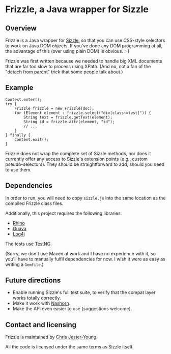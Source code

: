 Frizzle, a Java wrapper for Sizzle
==================================

Overview
--------

Frizzle is a Java wrapper for [Sizzle][sizzle], so that you can use
CSS-style selectors to work on Java DOM objects. If you've done any DOM
programming at all, the advantage of this (over using plain DOM) is
obvious. :-)

Frizzle was first written because we needed to handle big XML documents
that are far too slow to process using XPath. (And no, not a fan of the
["detach from parent"][slow-xpath] trick that some people talk about.)

Example
-------

    Context.enter();
    try {
        Frizzle frizzle = new Frizzle(doc);
        for (Element element : frizzle.select("div[class~=test]")) {
            String text = frizzle.getText(element);
            String id = frizzle.attr(element, "id");
            // ...
        }
    } finally {
        Context.exit();
    }

Frizzle does not wrap the complete set of Sizzle methods, nor does it
currently offer any access to Sizzle's extension points (e.g., custom
pseudo-selectors). They should be straightforward to add, should you
need to use them.

Dependencies
------------

In order to run, you will need to copy `sizzle.js` into the same
location as the compiled Frizzle class files.

Additionally, this project requires the following libraries:

* [Rhino][rhino]
* [Guava][guava]
* [Log4j][log4j]

The tests use [TestNG][testng].

(Sorry, we don't use Maven at work and I have no experience with it,
so you'll have to manually fulfil dependencies for now. I wish it were
as easy as writing a `Gemfile`.)

Future directions
-----------------

+ Enable running Sizzle's full test suite, to verify that the compat
  layer works totally correctly.
+ Make it work with [Nashorn][nashorn].
+ Make the API even easier to use (suggestions welcome).

Contact and licensing
---------------------

Frizzle is maintained by [Chris Jester-Young][cky].

All the code is licensed under the same terms as Sizzle itself.

[sizzle]: http://sizzlejs.com/
[slow-xpath]: http://blog.astradele.com/2006/02/24/slow-xpath-evaluation-for-large-xml-documents-in-java-15/
[rhino]: http://www.mozilla.org/rhino/
[guava]: http://code.google.com/p/guava-libraries/
[log4j]: http://logging.apache.org/log4j/1.2/
[testng]: http://www.testng.org/
[nashorn]: http://openjdk.java.net/projects/nashorn/
[cky]: http://github.com/cky
